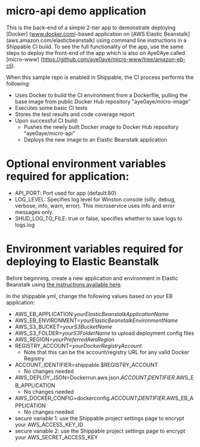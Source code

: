 # micro-api demo application

This is the back-end of a simple 2-tier app to demonstrate deploying [Docker]
(www.docker.com)-based application on [AWS Elastic Beanstalk]
(aws.amazon.com/elasticbeanstalk) using command line instructions in a Shippable
CI build. To see the full functionality of the app, use the same steps to deploy
the front-end of the app which is also on Aye0Aye called [micro-www]
(https://github.com/aye0aye/micro-www/tree/amazon-eb-cli).

When this sample repo is enabled in Shippable, the CI process performs the following:
* Uses Docker to build the CI environment from a Dockerfile, pulling the base
image from public Docker Hub repository "aye0aye/micro-image"
* Executes some basic CI tests
* Stores the test results and code coverage report
* Upon successful CI build:
  * Pushes the newly built Docker image to Docker Hub repository "aye0aye/micro-api"
  * Deploys the new image to an Elastic Beanstalk application

# Optional environment variables required for application:
- API_PORT: Port used for app (default:80)
- LOG_LEVEL: Specifies log level for Winston console (silly, debug, verbose, info, warn, error).
This microservice uses info and error messages only.
- SHUD_LOG_TO_FILE: true or false, specifies whether to save logs to logs.log

# Environment variables required for deploying to Elastic Beanstalk
Before beginning, create a new application and environment in Elastic Beanstalk
using [the instructions available here](https://aws.amazon.com/elasticbeanstalk/getting-started/).

In the shippable.yml, change the following values based on your EB application:
- AWS_EB_APPLICATION:_yourElasticBeanstalkApplicationName_
- AWS_EB_ENVIRONMENT=_yourElasticBeanstalkEnvironmentName_
- AWS_S3_BUCKET=_yourS3BucketName_
- AWS_S3_FOLDER=_yourS3FolderName_ to upload deployment config files
- AWS_REGION=_yourPreferredAwsRegion_
- REGISTRY_ACCOUNT=_yourDockerRegistryAccount_  
  * Note that this can be the account/registry URL for any valid Docker Registry
- ACCOUNT_IDENTIFIER=shippable.$REGISTRY_ACCOUNT
  * No changes needed
- AWS_DEPLOY_JSON=Dockerrun.aws.json.$ACCOUNT_IDENTIFIER.$AWS_EB_APPLICATION
  * No changes needed
- AWS_DOCKER_CONFIG=dockerconfig.$ACCOUNT_IDENTIFIER.$AWS_EB_APPLICATION
  * No changes needed
- secure variable 1: use the Shippable project settings page to encrypt your AWS_ACCESS_KEY_ID
- secure variable 2: use the Shippable project settings page to encrypt your AWS_SECRET_ACCESS_KEY  
